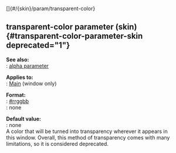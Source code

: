 []{#/{skin}/param/transparent-color}    
## transparent-color parameter (skin) {#transparent-color-parameter-skin deprecated="1"}    
**See also:**    
:   [alpha parameter](ref/%7Bskin%7D/param/alpha)    
<!-- -->    
**Applies to:**    
:   [Main](ref/%7Bskin%7D/control/main) (window only)    
<!-- -->    
**Format:**    
:   [#rrggbb](ref/%7B%7Bappendix%7D%7D/html-colors)    
:   none    
<!-- -->    
**Default value:**    
:   none    
A color that will be turned into transparency wherever it appears in    
this window. Overall, this method of transparency comes with many    
limitations, so it is considered deprecated.  